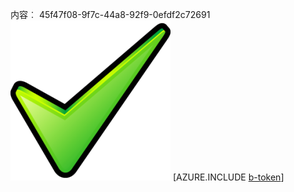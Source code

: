 内容︰ 45f47f08-9f7c-44a8-92f9-0efdf2c72691![图像](da2d5853-d6c6-4b02-8e7a-05ccc440f96e.png)
[AZURE.INCLUDE [b-token](7e2558cc-9817-49f0-9b58-ee722c26bea9.md)]
